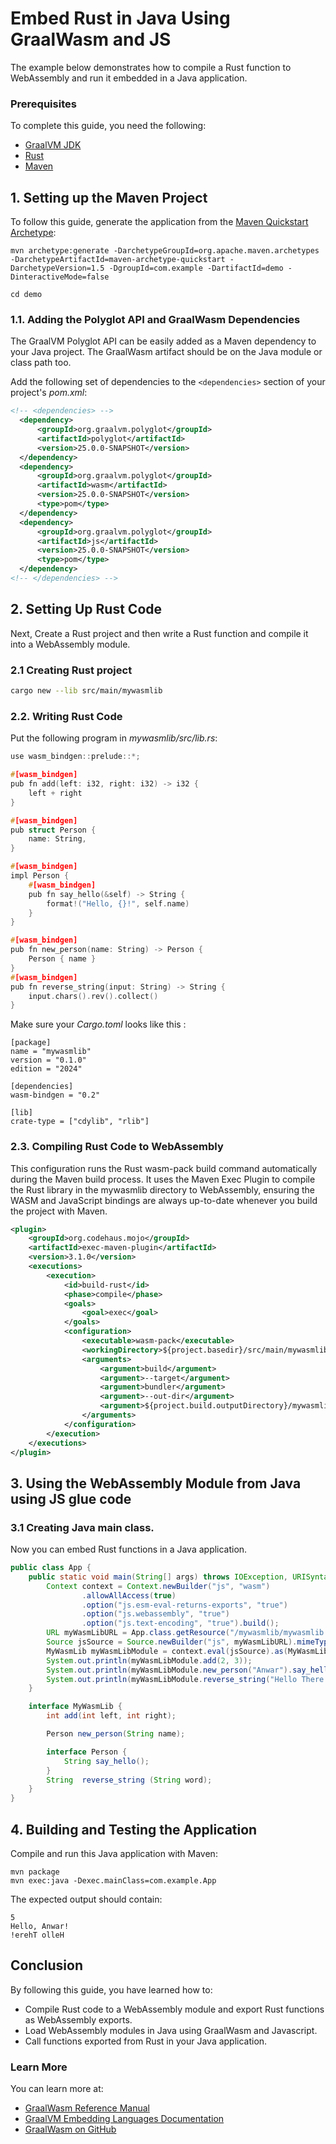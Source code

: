 # Embed Rust in Java Using GraalWasm and JS

The example below demonstrates how to compile a Rust function to WebAssembly and run it embedded in a Java application.

### Prerequisites

To complete this guide, you need the following:
- [GraalVM JDK](https://www.graalvm.org/downloads/)
- [Rust](https://www.rust-lang.org/tools/install)
- [Maven](https://maven.apache.org/)

## 1. Setting up the Maven Project

To follow this guide, generate the application from the [Maven Quickstart Archetype](https://maven.apache.org/archetypes/maven-archetype-quickstart/):

```shell
mvn archetype:generate -DarchetypeGroupId=org.apache.maven.archetypes -DarchetypeArtifactId=maven-archetype-quickstart -DarchetypeVersion=1.5 -DgroupId=com.example -DartifactId=demo -DinteractiveMode=false
```
```shell
cd demo
```

### 1.1. Adding the Polyglot API and GraalWasm Dependencies

The GraalVM Polyglot API can be easily added as a Maven dependency to your Java project.
The GraalWasm artifact should be on the Java module or class path too.

Add the following set of dependencies to the `<dependencies>` section of your project's _pom.xml_:

```xml
<!-- <dependencies> -->
  <dependency>
      <groupId>org.graalvm.polyglot</groupId>
      <artifactId>polyglot</artifactId>
      <version>25.0.0-SNAPSHOT</version>
  </dependency>
  <dependency>
      <groupId>org.graalvm.polyglot</groupId>
      <artifactId>wasm</artifactId>
      <version>25.0.0-SNAPSHOT</version>
      <type>pom</type>
  </dependency>
  <dependency>
      <groupId>org.graalvm.polyglot</groupId>
      <artifactId>js</artifactId>
      <version>25.0.0-SNAPSHOT</version>
      <type>pom</type>
  </dependency>
<!-- </dependencies> -->
```

## 2. Setting Up Rust Code

Next, Create a Rust project and then write a Rust function and compile it into a WebAssembly module.

### 2.1  Creating Rust project
```BASH
cargo new --lib src/main/mywasmlib 

```

### 2.2. Writing Rust Code

Put the following  program in _mywasmlib/src/lib.rs_:

```c
use wasm_bindgen::prelude::*;

#[wasm_bindgen]
pub fn add(left: i32, right: i32) -> i32 {
    left + right
}

#[wasm_bindgen]
pub struct Person {
    name: String,
}

#[wasm_bindgen]
impl Person {
    #[wasm_bindgen]
    pub fn say_hello(&self) -> String {
        format!("Hello, {}!", self.name)
    }
}

#[wasm_bindgen]
pub fn new_person(name: String) -> Person {
    Person { name }
}
#[wasm_bindgen]
pub fn reverse_string(input: String) -> String {
    input.chars().rev().collect()
}


```

Make sure your _Cargo.toml_ looks like this :

```declarative
[package]
name = "mywasmlib"
version = "0.1.0"
edition = "2024"

[dependencies]
wasm-bindgen = "0.2"

[lib]
crate-type = ["cdylib", "rlib"]
```


### 2.3. Compiling Rust Code to WebAssembly

This configuration runs the Rust wasm-pack build command automatically during the Maven build process. It uses the Maven Exec Plugin to compile the Rust library in the mywasmlib directory to WebAssembly, ensuring the WASM and JavaScript bindings are always up-to-date whenever you build the project with Maven.
```xml
<plugin>
    <groupId>org.codehaus.mojo</groupId>
    <artifactId>exec-maven-plugin</artifactId>
    <version>3.1.0</version>
    <executions>
        <execution>
            <id>build-rust</id>
            <phase>compile</phase>
            <goals>
                <goal>exec</goal>
            </goals>
            <configuration>
                <executable>wasm-pack</executable>
                <workingDirectory>${project.basedir}/src/main/mywasmlib</workingDirectory>
                <arguments>
                    <argument>build</argument>
                    <argument>--target</argument>
                    <argument>bundler</argument>
                    <argument>--out-dir</argument>
                    <argument>${project.build.outputDirectory}/mywasmlib</argument>
                </arguments>
            </configuration>
        </execution>
    </executions>
</plugin>
```
## 3. Using the WebAssembly Module from Java using JS glue code

### 3.1 Creating Java main class.
Now you can embed Rust functions in a Java application.
```java
public class App {
    public static void main(String[] args) throws IOException, URISyntaxException {
        Context context = Context.newBuilder("js", "wasm")
                .allowAllAccess(true)
                .option("js.esm-eval-returns-exports", "true")
                .option("js.webassembly", "true")
                .option("js.text-encoding", "true").build();
        URL myWasmLibURL = App.class.getResource("/mywasmlib/mywasmlib.js");
        Source jsSource = Source.newBuilder("js", myWasmLibURL).mimeType("application/javascript+module").build();
        MyWasmLib myWasmLibModule = context.eval(jsSource).as(MyWasmLib.class);
        System.out.println(myWasmLibModule.add(2, 3));
        System.out.println(myWasmLibModule.new_person("Anwar").say_hello());
        System.out.println(myWasmLibModule.reverse_string("Hello There!"));
    }

    interface MyWasmLib {
        int add(int left, int right);

        Person new_person(String name);

        interface Person {
            String say_hello();
        }
        String  reverse_string (String word);
    }
}

```

## 4. Building and Testing the Application

Compile and run this Java application with Maven:

```shell
mvn package
mvn exec:java -Dexec.mainClass=com.example.App
```

The expected output should contain:
```
5
Hello, Anwar!
!erehT olleH

```

## Conclusion

By following this guide, you have learned how to:
* Compile Rust code to a WebAssembly module and export Rust functions as WebAssembly exports.
* Load WebAssembly modules in Java using GraalWasm and Javascript.
* Call functions exported from Rust in your Java application.

### Learn More

You can learn more at:
* [GraalWasm Reference Manual](https://www.graalvm.org/latest/reference-manual/wasm/)
* [GraalVM Embedding Languages Documentation](https://www.graalvm.org/jdk23/reference-manual/embed-languages/)
* [GraalWasm on GitHub](https://github.com/oracle/graal/tree/master/wasm)